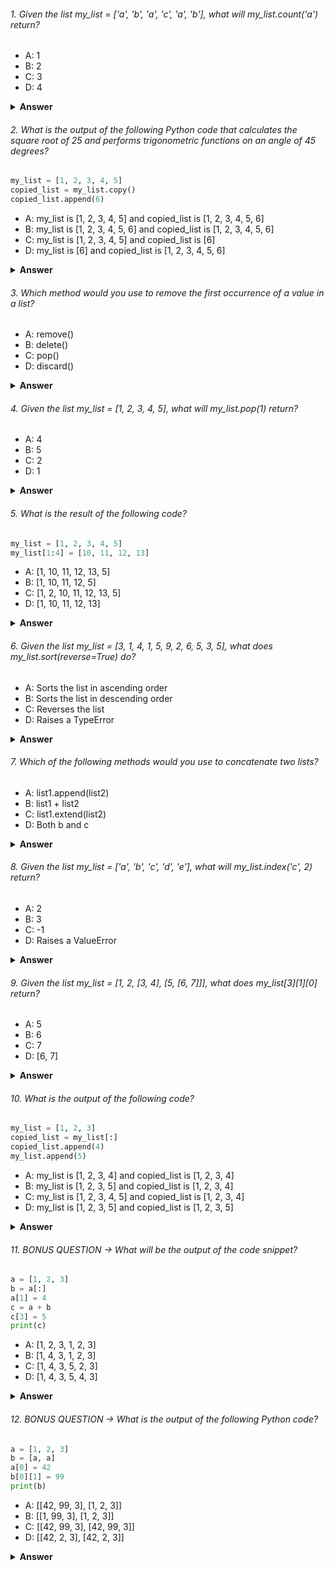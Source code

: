 ###### 1. Given the list my_list = ['a', 'b', 'a', 'c', 'a', 'b'], what will my_list.count('a') return?

- A: 1
- B: 2
- C: 3
- D: 4

<details><summary><b>Answer</b></summary> 
<p>

#### Correct Answer ->  C: 3

</p>
</details>

###### 2. What is the output of the following Python code that calculates the square root of 25 and performs trigonometric functions on an angle of 45 degrees?

```python
my_list = [1, 2, 3, 4, 5]
copied_list = my_list.copy()
copied_list.append(6)

```

- A: my_list is [1, 2, 3, 4, 5] and copied_list is [1, 2, 3, 4, 5, 6]
- B: my_list is [1, 2, 3, 4, 5, 6] and copied_list is [1, 2, 3, 4, 5, 6]
- C: my_list is [1, 2, 3, 4, 5] and copied_list is [6]
- D: my_list is [6] and copied_list is [1, 2, 3, 4, 5, 6]

<details><summary><b>Answer</b></summary>
<p>

#### Correct Answer -> A: my_list is [1, 2, 3, 4, 5] and copied_list is [1, 2, 3, 4, 5, 6]

</p>
</details>

###### 3. Which method would you use to remove the first occurrence of a value in a list?

- A: remove()
- B: delete()
- C: pop()
- D: discard()

<details><summary><b>Answer</b></summary>
<p>

#### Correct Answer -> A: remove()

</p>
</details>

###### 4. Given the list my_list = [1, 2, 3, 4, 5], what will my_list.pop(1) return?

- A: 4
- B: 5
- C: 2
- D: 1

<details><summary><b>Answer</b></summary>
<p>

#### Correct Answer -> C: 2

</p>
</details>

###### 5. What is the result of the following code?

```python
my_list = [1, 2, 3, 4, 5]
my_list[1:4] = [10, 11, 12, 13]

```

- A: [1, 10, 11, 12, 13, 5]
- B: [1, 10, 11, 12, 5]
- C: [1, 2, 10, 11, 12, 13, 5]
- D: [1, 10, 11, 12, 13]

<details><summary><b>Answer</b></summary>
<p>

#### Correct Answer -> A: [1, 10, 11, 12, 13, 5]

</p>
</details>

###### 6. Given the list my_list = [3, 1, 4, 1, 5, 9, 2, 6, 5, 3, 5], what does my_list.sort(reverse=True) do?

- A: Sorts the list in ascending order
- B: Sorts the list in descending order
- C: Reverses the list
- D: Raises a TypeError

<details><summary><b>Answer</b></summary>
<p>

#### Correct Answer -> B: Sorts the list in descending order

</p>
</details>

###### 7. Which of the following methods would you use to concatenate two lists?

- A: list1.append(list2)
- B: list1 + list2
- C: list1.extend(list2)
- D: Both b and c

<details><summary><b>Answer</b></summary>
<p>

#### Correct Answer -> D: Both b and c

</p>
</details>

###### 8. Given the list my_list = ['a', 'b', 'c', 'd', 'e'], what will my_list.index('c', 2) return?

- A: 2
- B: 3
- C: -1
- D: Raises a ValueError

<details><summary><b>Answer</b></summary>
<p>

#### Correct Answer ->  D: Raises a ValueError

</p>
</details>

###### 9. Given the list my_list = [1, 2, [3, 4], [5, [6, 7]]], what does my_list[3][1][0] return?

- A: 5
- B: 6
- C: 7
- D: [6, 7]


<details><summary><b>Answer</b></summary>
<p>

#### Correct Answer -> B: 6

</p>
</details>

###### 10. What is the output of the following code?

```python
my_list = [1, 2, 3]
copied_list = my_list[:]
copied_list.append(4)
my_list.append(5)

```

- A: my_list is [1, 2, 3, 4] and copied_list is [1, 2, 3, 4]
- B: my_list is [1, 2, 3, 5] and copied_list is [1, 2, 3, 4]
- C: my_list is [1, 2, 3, 4, 5] and copied_list is [1, 2, 3, 4]
- D: my_list is [1, 2, 3, 5] and copied_list is [1, 2, 3, 5]

<details><summary><b>Answer</b></summary>
<p>

#### Correct Answer -> B: my_list is [1, 2, 3, 5] and copied_list is [1, 2, 3, 4]
</p>
</details>


###### 11. BONUS QUESTION -> What will be the output of the code snippet?

```python
a = [1, 2, 3]
b = a[:]
a[1] = 4
c = a + b
c[3] = 5
print(c)

```

- A: [1, 2, 3, 1, 2, 3]
- B: [1, 4, 3, 1, 2, 3]
- C: [1, 4, 3, 5, 2, 3]
- D: [1, 4, 3, 5, 4, 3]

<details><summary><b>Answer</b></summary>
<p>

#### Correct Answer -> You tell me :)) 
</p>
</details>


###### 12. BONUS QUESTION -> What is the output of the following Python code?

```python
a = [1, 2, 3]
b = [a, a]
a[0] = 42
b[0][1] = 99
print(b)

```

- A: [[42, 99, 3], [1, 2, 3]]
- B: [[1, 99, 3], [1, 2, 3]]
- C: [[42, 99, 3], [42, 99, 3]]
- D: [[42, 2, 3], [42, 2, 3]]

<details><summary><b>Answer</b></summary>
<p>

#### Correct Answer -> You tell me :)) 

</p>
</details>
